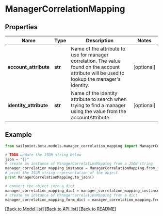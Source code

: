 # ManagerCorrelationMapping


## Properties

Name | Type | Description | Notes
------------ | ------------- | ------------- | -------------
**account_attribute** | **str** | Name of the attribute to use for manager correlation. The value found on the account attribute will be used to lookup the manager&#39;s identity. | [optional] 
**identity_attribute** | **str** | Name of the identity attribute to search when trying to find a manager using the value from the accountAttribute. | [optional] 

## Example

```python
from sailpoint.beta.models.manager_correlation_mapping import ManagerCorrelationMapping

# TODO update the JSON string below
json = "{}"
# create an instance of ManagerCorrelationMapping from a JSON string
manager_correlation_mapping_instance = ManagerCorrelationMapping.from_json(json)
# print the JSON string representation of the object
print ManagerCorrelationMapping.to_json()

# convert the object into a dict
manager_correlation_mapping_dict = manager_correlation_mapping_instance.to_dict()
# create an instance of ManagerCorrelationMapping from a dict
manager_correlation_mapping_form_dict = manager_correlation_mapping.from_dict(manager_correlation_mapping_dict)
```
[[Back to Model list]](../README.md#documentation-for-models) [[Back to API list]](../README.md#documentation-for-api-endpoints) [[Back to README]](../README.md)


